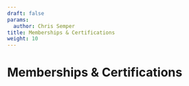```yaml
---
draft: false
params:
  author: Chris Semper 
title: Memberships & Certifications 
weight: 10
---
```


# Memberships & Certifications